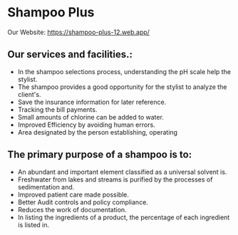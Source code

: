 # Shampoo Plus

Our Website: https://shampoo-plus-12.web.app/

## Our services and facilities.:

- In the shampoo selections process, understanding the pH scale help the stylist.
- The shampoo provides a good opportunity for the stylist to analyze the client's.
- Save the insurance information for later reference.
- Tracking the bill payments.
- Small amounts of chlorine can be added to water.
- Improved Efficiency by avoiding human errors.
- Area designated by the person establishing, operating

## The primary purpose of a shampoo is to:

- An abundant and important element classified as a universal solvent is.
- Freshwater from lakes and streams is purified by the processes of sedimentation and.
- Improved patient care made possible.
- Better Audit controls and policy compliance.
- Reduces the work of documentation.
- In listing the ingredients of a product, the percentage of each ingredient is listed in.
